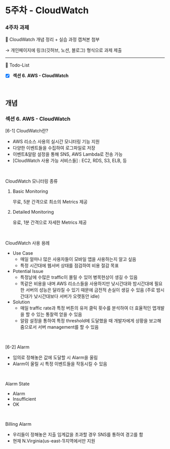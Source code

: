 # 5주차 - CloudWatch

### 4주차 과제

📌 CloudWatch 개념 정리 + 실습 과정 캡쳐본 첨부

→ 개인페이지에 링크(깃허브, 노션, 블로그) 형식으로 과제 제출

---

📌 Todo-List

- [x]  **섹션 6. AWS - CloudWatch**
<br>

## 개념

### **섹션 6. AWS - CloudWatch**

[6-1] CloudWatch란?

- AWS 리소스 사용의 실시간 모니터링 기능 지원
- 다양한 이벤트들을 수집하여 로그파일로 저장
- 이벤트&알람 설정을 통해 SNS, AWS Lambda로 전송 가능
- [CloudWatch 사용 가능 서비스들] : EC2, RDS, S3, ELB, 등
<br>

CloudWatch 모니터링 종류

1.  Basic Monitoring

    무료, 5분 간격으로 최소의 Metrics 제공
    
2. Detailed Monitoring

    유료, 1분 간격으로 자세한 Metrics 제공
<br>

CloudWatch 사용 용례

- Use Case
    - 매일 얼마나 많은 사용자들이 모바일 앱을 사용하는지 알고 싶음
    - 특정 시간대에 웹서버 상태를 점검하여 비용 절감 목표
- Potential Issue
    - 특정날에 수많은 traffic이 몰릴 수 있어 병목현상이 생길 수 있음
    - 똑같은 비용을 내며 AWS 리소스들을 사용하지만 낮시간대와 밤시간대에 필요한 서버의 성능은 달라질 수 있기 때문에 금전적 손실이 생길 수 있음 (주로 밤시간대가 낮시간대보다 서버가 오랫동안 idle)
- Solution
    - 매일 traffic rate과 특정 버튼의 유저 클릭 횟수를 분석하여 더 효율적인 앱개발을 할 수 있는 통찰력 얻을 수 있음
    - 알람 설정을 통하여 특정 threshold에 도달했을 때 개발자에게 상황을 보고해줌으로서 서버 management를 할 수 있음

<br/>

[6-2] Alarm

- 임의로 정해놓은 값에 도달할 시 Alarm을 울림
- Alarm이 울릴 시 특정 이벤트들을 작동시킬 수 있음
<br>

Alarm State

- Alarm
- Insufficient
- OK
<br>

Billing Alarm

- 우리들이 정해놓은 지출 임계값을 초과할 경우 SNS를 통하여 경고를 함
- 현재 N.Virginia(us-east-1)지역에서만 지원